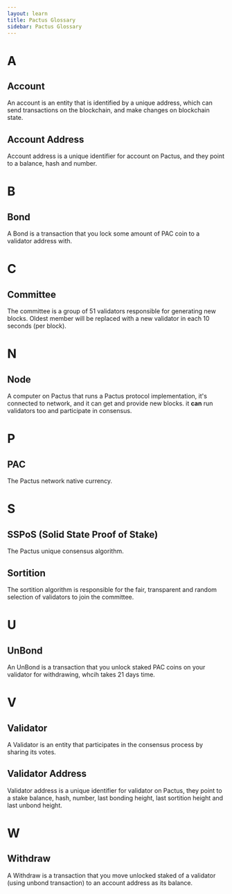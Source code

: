 ```yaml
---
layout: learn
title: Pactus Glossary
sidebar: Pactus Glossary
---
```


<!-- TODO: find a name for pactus merkel root model and add it here (?) -->

# A

## Account

An account is an entity that is identified by a unique address,
which can send transactions on the blockchain, and make changes on blockchain state.

## Account Address

Account address is a unique identifier for account on Pactus, and they point to a balance,
hash and number.

# B

## Bond

A Bond is a transaction that you lock some amount of PAC coin to a validator address with.

# C

## Committee

The committee is a group of 51 validators responsible for generating new blocks. Oldest member will
be replaced with a new validator in each 10 seconds (per block).

# N

## Node

A computer on Pactus that runs a Pactus protocol implementation, it's connected to network, and it
can get and provide new blocks. it **can** run validators too and participate in consensus.

# P

## PAC

The Pactus network native currency.

# S

## SSPoS (Solid State Proof of Stake)

The Pactus unique consensus algorithm.

## Sortition

The sortition algorithm is responsible for the fair, transparent and random selection of validators
to join the committee.

# U

## UnBond

An UnBond is a transaction that you unlock staked PAC coins on your validator for withdrawing, whcih
takes 21 days time.

# V

## Validator

A Validator is an entity that participates in the consensus process by sharing its votes.

## Validator Address

Validator address is a unique identifier for validator on Pactus, they point to a stake balance,
hash, number, last bonding height, last sortition height and last unbond height.

# W

## Withdraw

A Withdraw is a transaction that you move unlocked staked of a validator (using unbond transaction)
to an account address as its balance.
